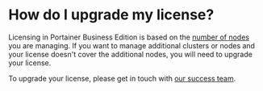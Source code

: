 # How do I upgrade my license?

Licensing in Portainer Business Edition is based on the [number of nodes](../concepts/what-is-a-node-for-licensing-purposes.md) you are managing. If you want to manage additional clusters or nodes and your license doesn't cover the additional nodes, you will need to upgrade your license.

To upgrade your license, please get in touch with [our success team](mailto:success@portainer.io).
